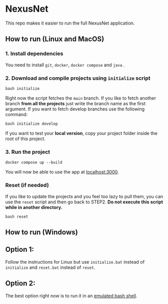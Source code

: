 # NexusNet
This repo makes it easier to run the full NexusNet application. 

## How to run (Linux and MacOS)

### 1. Install dependencies

You need to install `git`, `docker`, `docker compose` and `java` .

### 2. Download and compile projects using `initialize` script

```
bash initialize
```

Right now the script fetches the `main` branch. If you like to fetch another branch **from all the projects** just write the branch name as the first argument. If you want to fetch develop branches use the following command: 

```
bash initialize develop
```

If you want to test your **local version**, copy your project folder inside the root of this project.

### 3. Run the project

```
docker compose up --build
```

You will now be able to use the app at [localhost:3000](http://localhost:3000).

### Reset (if needed)

If you like to update the projects and you feel too lazy to pull them, you can use the `reset` script and then go back to STEP2. **Do not execute this script while in another directory.**

```
bash reset
```

## How to run (Windows)

## Option 1:

Follow the instructions for Linux but use `initialize.bat` instead of `initialize` and `reset.bat` instead of `reset`.

## Option 2:

The best option right now is to run it in an [emulated bash shell](https://itsfoss.com/install-bash-on-windows/).
